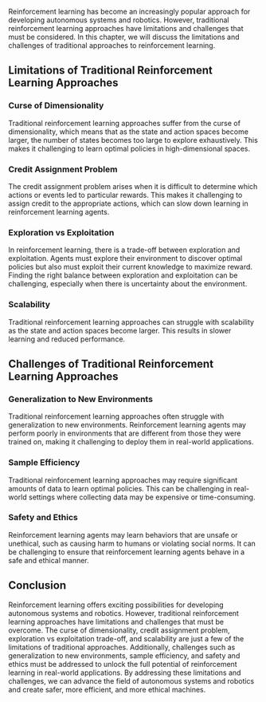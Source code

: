 
Reinforcement learning has become an increasingly popular approach for developing autonomous systems and robotics. However, traditional reinforcement learning approaches have limitations and challenges that must be considered. In this chapter, we will discuss the limitations and challenges of traditional approaches to reinforcement learning.

Limitations of Traditional Reinforcement Learning Approaches
------------------------------------------------------------

### Curse of Dimensionality

Traditional reinforcement learning approaches suffer from the curse of dimensionality, which means that as the state and action spaces become larger, the number of states becomes too large to explore exhaustively. This makes it challenging to learn optimal policies in high-dimensional spaces.

### Credit Assignment Problem

The credit assignment problem arises when it is difficult to determine which actions or events led to particular rewards. This makes it challenging to assign credit to the appropriate actions, which can slow down learning in reinforcement learning agents.

### Exploration vs Exploitation

In reinforcement learning, there is a trade-off between exploration and exploitation. Agents must explore their environment to discover optimal policies but also must exploit their current knowledge to maximize reward. Finding the right balance between exploration and exploitation can be challenging, especially when there is uncertainty about the environment.

### Scalability

Traditional reinforcement learning approaches can struggle with scalability as the state and action spaces become larger. This results in slower learning and reduced performance.

Challenges of Traditional Reinforcement Learning Approaches
-----------------------------------------------------------

### Generalization to New Environments

Traditional reinforcement learning approaches often struggle with generalization to new environments. Reinforcement learning agents may perform poorly in environments that are different from those they were trained on, making it challenging to deploy them in real-world applications.

### Sample Efficiency

Traditional reinforcement learning approaches may require significant amounts of data to learn optimal policies. This can be challenging in real-world settings where collecting data may be expensive or time-consuming.

### Safety and Ethics

Reinforcement learning agents may learn behaviors that are unsafe or unethical, such as causing harm to humans or violating social norms. It can be challenging to ensure that reinforcement learning agents behave in a safe and ethical manner.

Conclusion
----------

Reinforcement learning offers exciting possibilities for developing autonomous systems and robotics. However, traditional reinforcement learning approaches have limitations and challenges that must be overcome. The curse of dimensionality, credit assignment problem, exploration vs exploitation trade-off, and scalability are just a few of the limitations of traditional approaches. Additionally, challenges such as generalization to new environments, sample efficiency, and safety and ethics must be addressed to unlock the full potential of reinforcement learning in real-world applications. By addressing these limitations and challenges, we can advance the field of autonomous systems and robotics and create safer, more efficient, and more ethical machines.
